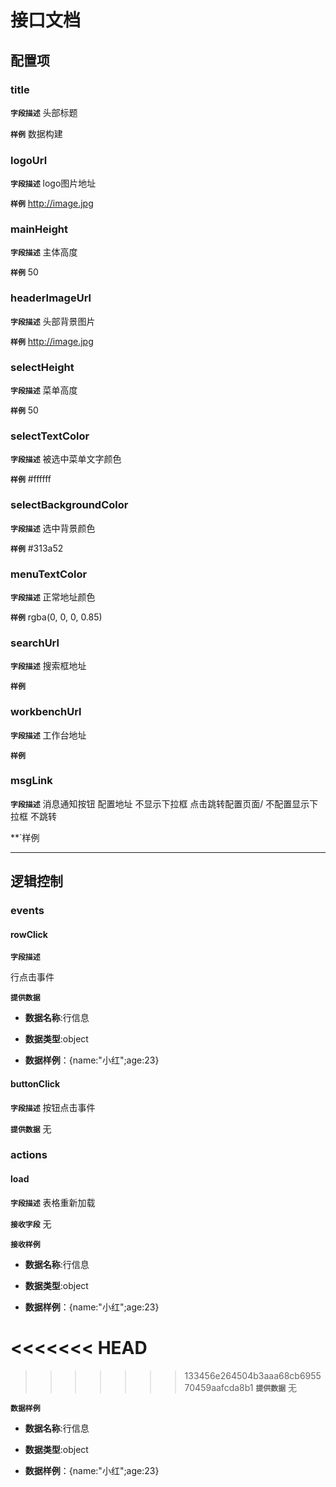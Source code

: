 <!-- 以下为接口文档样例，请根据实际组件配置项及逻辑控制输出接口文档，文档提供两份，md源文件与html，html对外供配置查阅使用 -->
# 接口文档
<!-- 给配置人员使用的配置项字段介绍及样例，没有请删除此项 -->
## 配置项
### title
**`字段描述`**
头部标题

**`样例`**
数据构建

### logoUrl
**`字段描述`**
logo图片地址

**`样例`**
http://image.jpg

### mainHeight
**`字段描述`**
主体高度

**`样例`**
50


### headerImageUrl
**`字段描述`**
头部背景图片

**`样例`**
http://image.jpg


### selectHeight
**`字段描述`**
菜单高度

**`样例`**
50

### selectTextColor
**`字段描述`**
被选中菜单文字颜色

**`样例`**
#ffffff

### selectBackgroundColor
**`字段描述`**
选中背景颜色

**`样例`**
#313a52

### menuTextColor
**`字段描述`**
正常地址颜色

**`样例`**
rgba(0, 0, 0, 0.85)


### searchUrl
**`字段描述`**
搜索框地址

**`样例`**

### workbenchUrl
**`字段描述`**
工作台地址

**`样例`**

### msgLink

**`字段描述`**
消息通知按钮  配置地址  不显示下拉框 点击跳转配置页面/ 不配置显示下拉框 不跳转 

**`样例


---
<!-- 逻辑控制文档样例，没有请删除此项 -->
## 逻辑控制
### events
#### rowClick

**`字段描述`**

行点击事件

**`提供数据`**

+ **数据名称**:行信息
  
+ **数据类型**:object
  
+ **数据样例**：{name:"小红";age:23}
  
#### buttonClick
**`字段描述`**
按钮点击事件

**`提供数据`**
无
### actions
#### load
**`字段描述`**
表格重新加载

**`接收字段`**
无
<!-- 数据类型具体有number,string,object,array,objectArray -->
**`接收样例`**
+ **数据名称**:行信息
  
+ **数据类型**:object
  
+ **数据样例**：{name:"小红";age:23}
  
<<<<<<< HEAD
=======

>>>>>>> 133456e264504b3aaa68cb695570459aafcda8b1
**`提供数据`**
无

**`数据样例`**

+ **数据名称**:行信息
  
+ **数据类型**:object
  
+ **数据样例**：{name:"小红";age:23}
